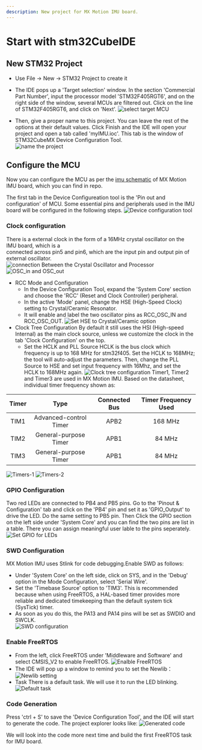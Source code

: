 ```yaml
---
description: New project for MX Motion IMU board.
---
```


# Start with stm32CubeIDE
## New STM32 Project
* Use File -> New -> STM32 Project to create it
* The IDE pops up a 'Target selection' window. In the section 'Commercial Part Number', input the processor model 'STM32F405RGT6', and on the right side of the window, several MCUs are filtered out. Click on the line of STM32F405RGT6, and click on 'Next'.
![select target MCU](image.png)

*  Then, give a proper name to this project. You can leave the rest of the options at their default values. Click Finish and the IDE will open your project and open a tab called 'myIMU.ioc'. This tab is the window of STM32CubeMX Device Configuration Tool.  
![name the project](image-1.png)

## Configure the MCU
Now you can configure the MCU as per the [imu schematic](https://github.com/leelili444/IMU/blob/main/Hardware/Schematic.pdf) of MX Motion IMU board, which you can find in repo.

The first tab in the Device Configureation tool is the 'Pin out and configuration' of MCU. Some essential pins and peripherals used in the IMU board will be configured in the following steps.
![Device configuration tool](image-2.png)
### Clock configuration
There is a external clock in the form of a 16MHz crystal oscillator on the IMU board, which is a  
connected across pin5 and pin6, which are the input pin and output pin of external oscillator.
![connection Between the Crystal Oscillator and Processor](image-3.png)
![OSC_in and OSC_out](image-4.png)
* RCC Mode and Configuration
  * In the Device Configuration Tool, expand the 'System Core' section and choose the 'RCC' (Reset and Clock Controller) peripheral.
  * In the active 'Mode' panel, change the HSE (High-Speed Clock) setting to Crystal/Ceramic Resonator.
  * It will enable and label the two oscillator pins as RCC_OSC_IN and RCC_OSC_OUT.
![Set HSE to Crystal/Ceramic option](image-5.png)
* Clock Tree Configuration
  By default it still uses the HSI (High-speed Internal) as the main clock source, unless we customize the clock in the tab 'Clock Configuration' on the top.
  * Set the HCLK and PLL Source
  HCLK is the bus clock which frequency is up to 168 MHz for stm32f405. Set the HCLK to 168MHz; the tool will auto-adjust the parameters. Then, change the PLL Source to HSE and set input frequency with 16Mhz, and set the HCLK to 168MHz again.
  ![Clock tree configuration](image-6.png)
  Timer1, Timer2 and Timer3 are used in MX Motion IMU. Based on the datasheet, individual timer frequency shown as:

| Timer | Type | Connected Bus | Timer Frequency Used |
| :---: | :---: | :---: | :---: |
| TIM1 | Advanced-control Timer | APB2 | 168 MHz |
| TIM2 | General-purpose Timer | APB1 | 84 MHz |
| TIM3 | General-purpose Timer | APB1 | 84 MHz |

![Timers-1](image-7.png)
![Timers-2](image-8.png)

### GPIO Configuration
Two red LEDs are connected to PB4 and PB5 pins.  Go to the 'Pinout & Configuration' tab and click on the 'PB4' pin and set it as 'GPIO_Output' to drive the LED. Do the same setting to PB5 pin. Then Click the GPIO section on the left side under 'System Core' and you can find the two pins are list in a table. There you can assign meaningful user lable to the pins seperately.
![Set GPIO for LEDs](image-9.png)

### SWD Configuration
MX Motion IMU uses Stlink for code debugging.Enable SWD as follows: 
* Under 'System Core' on the left side, click on SYS, and in the 'Debug' option in the Mode Configuration, select 'Serial Wire'. 
* Set the 'Timebase Source' option to 'TIM3'. This is recommended because when using FreeRTOS, a HAL-based timer provides more reliable and dedicated timekeeping than the default system tick (SysTick) timer.
* As soon as you do this, the PA13 and PA14 pins will be set as SWDIO and SWCLK.  
  ![SWD configuration](image-10.png)

### Enable FreeRTOS
* From the left, click FreeRTOS under 'Middleware and Software' and select CMSIS_V2 to enable FreeRTOS.
![Enalble FreeRTOS](image-11.png)
* The IDE will pop up a window to remind you to set the Newlib：
  ![Newlib setting](image-12.png)
* Task
  There is a default task. We will use it to run the LED blinking.
  ![Default task](image-13.png)

### Code Generation
Press 'ctrl + S' to save the 'Device Configuration Tool', and the IDE will start to generate the code. The project explorer looks like:
![Generated code](image-14.png)

We will look into the code more next time and build the first FreeRTOS task for IMU board.
  